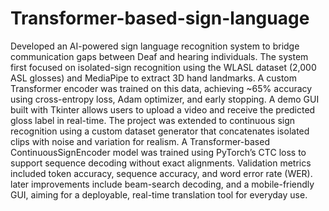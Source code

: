 # Transformer-based-sign-language
Developed an AI-powered sign language recognition system to bridge communication gaps between Deaf and hearing individuals. The system first focused on isolated-sign recognition using the WLASL dataset (2,000 ASL glosses) and MediaPipe to extract 3D hand landmarks. A custom Transformer encoder was trained on this data, achieving ~65% accuracy using cross-entropy loss, Adam optimizer, and early stopping. A demo GUI built with Tkinter allows users to upload a video and receive the predicted gloss label in real-time. The project was extended to continuous sign recognition using a custom dataset generator that concatenates isolated clips with noise and variation for realism. A Transformer-based ContinuousSignEncoder model was trained using PyTorch’s CTC loss to support sequence decoding without exact alignments. Validation metrics included token accuracy, sequence accuracy, and word error rate (WER). later improvements include beam-search decoding, and a mobile-friendly GUI, aiming for a deployable, real-time translation tool for everyday use.
